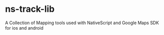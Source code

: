 # ns-track-lib
A Collection of Mapping tools used with NativeScript and Google Maps SDK for ios and android 
